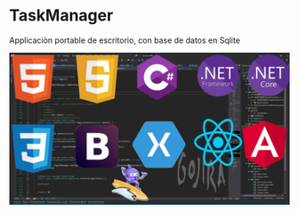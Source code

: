 # TaskManager
Applicaciòn portable de escritorio, con base de datos en Sqlite


![alt text](https://github.com/ErikRodrigu3z/ErikRodrigu3z/blob/master/backGround.jpg)
